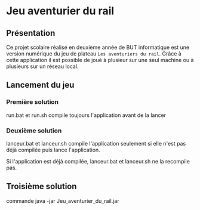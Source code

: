 # Jeu aventurier du rail

## Présentation

Ce projet scolaire réalisé en deuxième année de BUT informatique est une version numérique du jeu de plateau `Les aventuriers du rail`. Grâce à cette application il est possible de joué à plusieur sur une seul machine ou à plusieurs sur un réseau local.

## Lancement du jeu

### Première solution

run.bat et run.sh compile toujours l'application avant de la lancer

### Deuxième solution

lanceur.bat et lanceur.sh compile l'application seulement si elle n'est pas déjà compilée puis lance l'application.

Si l'application est déjà compilée, lanceur.bat et lanceur.sh ne la recompile pas.

## Troisième solution

commande java -jar Jeu_aventurier_du_rail.jar
